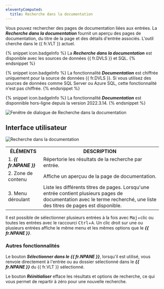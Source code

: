 ```yaml
---
eleventyComputed:
  title: Recherche dans la documentation
---
```

Vous pouvez rechercher des pages de documentation liées aux entrées. La ***Recherche dans la documentation*** fournit un aperçu des pages de documentation, du titre de la page et des détails d'entrée associés. L'outil cherche dans le {{ fr.VLT }} actuel.

{% snippet icon.badgeInfo %}
La ***Recherche dans la documentation*** est disponible avec les sources de données {{ fr.DVLS }} et SQL.
{% endsnippet %}

{% snippet icon.badgeInfo %}
La fonctionnalité ***Documentation*** est chiffrée uniquement pour la source de données {{ fr.DVLS }}. Si vous utilisez des sources de données comme SQL Server ou Azure SQL, cette fonctionnalité n'est pas chiffrée.
{% endsnippet %}

{% snippet icon.badgeInfo %}
La fonctionnalité ***Documentation*** est disponnible hors-ligne depuis la version 2022.3.14.
{% endsnippet %}

![Fenêtre de dialogue de Recherche dans la documentation](https://cdnweb.devolutions.net/docs/fr/rdm/windows/RDMWin2014.png)

## Interface utilisateur

![Recherche dans la documentation](https://cdnweb.devolutions.net/docs/fr/rdm/windows/clip9001.png)

<table>
	<tr>
		<th>
ÉLÉMENTS
		</th>
		<th>
DESCRIPTION
		</th>
	</tr>
	<tr>
		<td>
1. <i><b>{{ fr.NPANE }}</b></i>
		</td>
		<td>
Répertorie les résultats de la recherche par entrée.
		</td>
	</tr>
	<tr>
		<td>
2. Zone de contenu
		</td>
		<td>
Affiche un aperçuu de la page de documentation.
		</td>
	</tr>
	<tr>
		<td>
3. Menu déroulant
		</td>
		<td>
Liste les différents titres de pages. Lorsqu'une entrée contient plusieurs pages de documentation avec le terme recherché, une liste des titres de pages est disponible.
		</td>
	</tr>
</table>

Il est possible de sélectionner plusieurs entrées à la fois avec <kbd>Maj</kbd>+clic ou toutes les entrées avec le raccourci <kbd>Ctrl</kbd>+<kbd>A</kbd>. Un clic droit sur une ou plusieurs entrées affiche le même menu et les mêmes options que le ***{{ fr.NPANE }}***.

### Autres fonctionnalités

Le bouton ***Sélectionner dans le {{ fr.NPANE }}***, lorsqu'il est utilisé, vous renvoie directement à l'entrée ou au dossier sélectionné dans le ***{{ fr.NPANE }}*** du {{ fr.VLT }} sélectionné.

Le bouton ***Réinitialiser*** efface les résultats et options de recherche, ce qui vous permet de repartir à zéro pour une nouvelle recherche.
